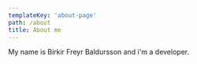 ```yaml
---
templateKey: 'about-page'
path: /about
title: About me
---
```

My name is Birkir Freyr Baldursson and i'm a developer. 

